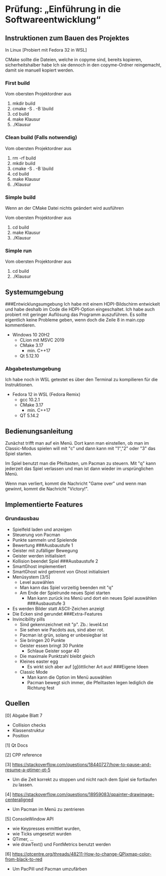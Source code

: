 # Prüfung: „Einführung in die Softwareentwicklung“

## Instruktionen zum Bauen des Projektes
In Linux [Probiert mit Fedora 32 in WSL]

CMake sollte die Dateien, welche in copyme sind, bereits kopieren, sicherheitshalber habe Ich
sie dennoch in den copyme-Ordner reingemacht, damit sie manuell kopiert werden.
### First build
Vom obersten Projektordner aus
1. mkdir build
2. cmake -S . -B \build
3. cd build
4. make Klausur
5. ./Klausur

### Clean build (Falls notwendig)
Vom obersten Projektordner aus
1. rm -rf build
2. mkdir build
3. cmake -S . -B \build
4. cd build
5. make Klausur
6. ./Klausur

### Simple build 
Wenn an der CMake Datei nichts geändert wird ausführen

Vom obersten Projektordner aus
1. cd build
2. make Klausur
3. ./Klausur

### Simple run

Vom obersten Projektordner aus
1. cd build
2. ./Klausur

## Systemumgebung
###Entwicklungsumgebung
Ich habe mit einem HDPI-Bildschirm entwickelt und habe deshalb im Code
die HDPI-Option eingeschaltet. Ich habe auch probiert mit geringer Auflösung das
Programm auszuführen. Es sollte eigentlich keine Probleme geben, wenn doch die Zeile 8
in main.cpp kommentieren.

- Windows 10 20H2
  - CLion mit MSVC 2019 
  - CMake 3.17 
    - min. C++17
  - Qt 5.12.10

### Abgabetestumgebung 
Ich habe noch in WSL getestet es über den Terminal zu kompilieren für die Instruktionen.
- Fedora 12 in WSL (Fedora Remix)
  - gcc 10.2.1
  - CMake 3.17
    - min. C++17
  - QT 5.14.2
## Bedienungsanleitung

Zunächst trifft man auf ein Menü. 
Dort kann man einstellen, ob man im Classic-Modus spielen will mit "c" und dann kann mit 
"1","2" oder "3" das Spiel starten.

Im Spiel benutzt man die Pfeiltasten, um Pacman zu steuern. Mit "q" kann jederzeit das Spiel 
verlassen und man ist dann wieder im ursprünglichen Menü.

Wenn man verliert, kommt die Nachricht "Game over" und 
wenn man gewinnt, kommt die Nachricht "Victory!".

## Implementierte Features 
### Grundausbau 
  - Spielfeld laden und anzeigen
  - Steuerung von Pacman
  - Punkte sammeln und Spielende
  - Bewertung
###Ausbaustufe 1
  - Geister mit zufälliger Bewegung
  - Geister werden initialisiert
  - Kollision beendet Spiel
###Ausbaustufe 2
  - SmartGhost implementiert
  - SmartGhost wird getrennt von Ghost initialisiert
  - Menüsystem [3/5]
    - Level auswählen
    - Man kann das Spiel vorzeitig beenden mit "q"
    - Am Ende der Spielrunde neues Spiel starten
      - Man kann zurück ins Menü und dort ein neues Spiel auswählen
###Ausbaustufe 3
  - Es werden Bilder statt ASCII-Zeichen anzeigt
  - Die Ecken sind gerundet
###Extra-Features
- Invincibility pills
  - Sind gekennzeichnet mit "p". Zb.: level4.txt
  - Sie sehen wie Pacdots aus, sind aber rot.
  - Pacman ist grün, solang er unbesiegbar ist
  - Sie bringen 20 Punkte
  - Geister essen bringt 30 Punkte
    - Schlaue Geister sogar 40
  - Die maximale Punktzahl bleibt gleich
  - Kleines easter egg
      - Es wirkt sich aber auf [g]öttlicher Art aus!
###Eigene Ideen
  - Classic Mode
    - Man kann die Option im Menü auswählen
    - Pacman bewegt sich immer, die Pfeiltasten legen lediglich die Richtung fest  

## Quellen
[0] Abgabe Blatt 7 
  - Collision checks
  - Klassenstruktur
  - Position

[1] Qt Docs

[2] CPP reference

[3] https://stackoverflow.com/questions/18440727/how-to-pause-and-resume-a-qtimer-qt-5
  - Um die Zeit korrekt zu stoppen und nicht nach dem Spiel sie fortlaufen zu lassen.
    
[4] https://stackoverflow.com/questions/18959083/qpainter-drawimage-centeraligned
  - Um Pacman im Menü zu zentrieren

[5] ConsoleWindow API
  - wie Keypresses ermittlet wurden,
  - wie Ticks umgesetzt wurden
  - QTimer, ...
  - wie drawText() und FontMetrics benutzt werden

[6] https://qtcentre.org/threads/48211-How-to-change-QPixmap-color-from-black-to-red
  - Um PacPill und Pacman umzufärben